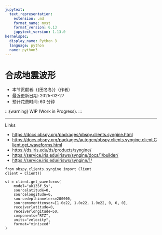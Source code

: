 ```yaml
---
jupytext:
  text_representation:
    extension: .md
    format_name: myst
    format_version: 0.13
    jupytext_version: 1.13.0
kernelspec:
  display_name: Python 3
  language: python
  name: python3
---
```


# 合成地震波形

- 本节贡献者: {{田冬冬}}（作者）
- 最近更新日期: 2025-02-27
- 预计花费时间: 60 分钟


:::{warning}
WIP (Work in Progress).
:::

---

Links

- https://docs.obspy.org/packages/obspy.clients.syngine.html
- https://docs.obspy.org/packages/autogen/obspy.clients.syngine.client.Client.get_waveforms.html
- https://ds.iris.edu/ds/products/syngine/
- https://service.iris.edu/irisws/syngine/docs/1/builder/
- https://service.iris.edu/irisws/syngine/1/

```
from obspy.clients.syngine import Client
client = Client()

st = client.get_waveforms(
    model="ak135f_5s",
    sourcelatitude=0,
    sourcelongitude=0,
    sourcedepthinmeters=200000,
    sourcemomenttensor=[1.0e22, 1.0e22, 1.0e22, 0, 0, 0],
    receiverlatitude=0,
    receiverlongitude=50,
    components="RTZ",
    units="velocity",
    format="miniseed"
)
```